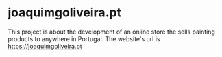 # joaquimgoliveira.pt
This project is about the development of an online store the sells painting products to anywhere in Portugal.  The website's url is https://joaquimgoliveira.pt
